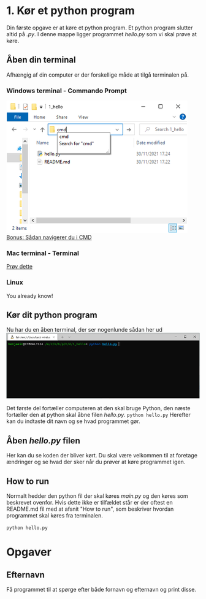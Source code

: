 # 1. Kør et python program
Din første opgave er at køre et python program. Et python program slutter altid på *.py*. I denne mappe ligger programmet *hello.py* som vi skal prøve at køre.

## Åben din terminal
Afhængig af din computer er der forskellige måde at tilgå terminalen på.

### Windows terminal - Commando Prompt
![](img/cmd.PNG)
[Bonus: Sådan navigerer du i CMD](https://blogs.umass.edu/Techbytes/2014/11/14/file-navigation-with-windows-command-prompt/)

### Mac terminal - Terminal
[Prøv dette](https://www.maketecheasier.com/launch-terminal-current-folder-mac/)

### Linux
You already know!


## Kør dit python program
Nu har du en åben terminal, der ser nogenlunde sådan her ud
![](img/terminal.PNG)

Det første del fortæller computeren at den skal bruge Python, den næste fortæller den at python skal åbne filen *hello.py*.
`python hello.py`
Herefter kan du indtaste dit navn og se hvad programmet gør.


## Åben *hello.py* filen
Her kan du se koden der bliver kørt. Du skal være velkommen til at foretage ændringer og se hvad der sker når du prøver at køre programmet igen.

## How to run

Normalt hedder den python fil der skal køres *main.py* og den køres som beskrevet ovenfor. Hvis dette ikke er tilfældet står er der oftest en README.md fil med at afsnit "How to run", som beskriver hvordan programmet skal køres fra terminalen.

`python hello.py`

# Opgaver

## Efternavn
Få programmet til at spørge efter både fornavn og efternavn og print disse.

